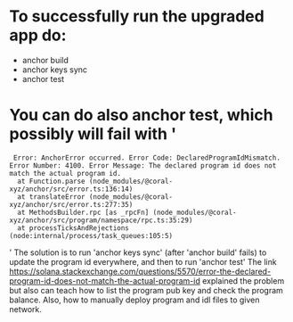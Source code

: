 # To successfully run the upgraded app do:
- anchor build
- anchor keys sync
- anchor test

# You can do also anchor test, which possibly will fail with '
     Error: AnchorError occurred. Error Code: DeclaredProgramIdMismatch. Error Number: 4100. Error Message: The declared program id does not match the actual program id.
      at Function.parse (node_modules/@coral-xyz/anchor/src/error.ts:136:14)
      at translateError (node_modules/@coral-xyz/anchor/src/error.ts:277:35)
      at MethodsBuilder.rpc [as _rpcFn] (node_modules/@coral-xyz/anchor/src/program/namespace/rpc.ts:35:29)
      at processTicksAndRejections (node:internal/process/task_queues:105:5)
'
The solution is to run 'anchor keys sync' (after 'anchor build' fails) to update the program id everywhere, and then to run 'anchor test'
The link https://solana.stackexchange.com/questions/5570/error-the-declared-program-id-does-not-match-the-actual-program-id
explained the problem but also can teach how to list the program pub key and check the program balance. Also, how to manually deploy program and idl files to given network.


